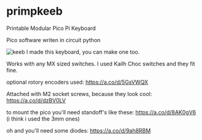 # primpkeeb
Printable Modular Pico Pi Keyboard

Pico software writen in circuit python

![keeb](https://user-images.githubusercontent.com/115851996/195963726-2d6bc9e8-72da-4518-aea8-36c4a724f366.jpg)
I made this keyboard, you can make one too.


Works with any MX sized switches. I used Kailh Choc switches and they fit fine.

optional rotory encoders used: https://a.co/d/5GsVWQX

Attached with M2 socket screws, because they look cool: https://a.co/d/dzBV0LV

to mount the pico you'll need standoff's like these: https://a.co/d/8AK0gV6 (i think i used the 3mm ones)

oh and you'll need some diodes: https://a.co/d/9ah8RBM

